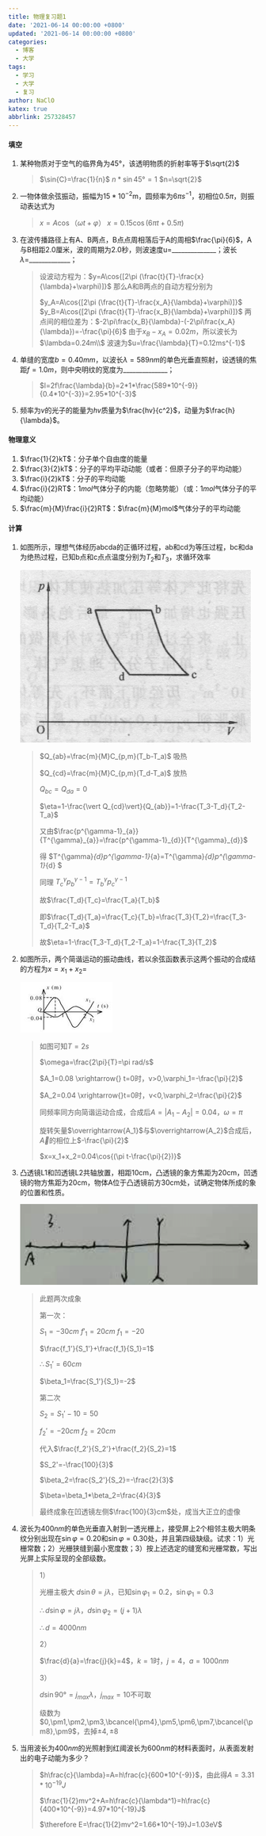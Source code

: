 ```yaml
---
title: 物理复习题1
date: '2021-06-14 00:00:00 +0800'
updated: '2021-06-14 00:00:00 +0800'
categories:
  - 博客
  - 大学
tags:
  - 学习
  - 大学
  - 复习
author: NaClO
katex: true
abbrlink: 257328457
---
```


#### 填空
1. 某种物质对于空气的临界角为45°，该透明物质的折射率等于$\sqrt{2}$
   
   > $\sin{C}=\frac{1}{n}$
   > $n * \sin{45°}=1$
   > $n=\sqrt{2}$
   
2. 一物体做余弦振动，振幅为$15*10^{-2}$m，圆频率为$6\pi s^{-1}$，初相位$0.5\pi$，则振动表达式为
   
   >$x=A\cos{（\omega t+ \varphi ）}$
   >$x=0.15\cos{(6\pi t + 0.5\pi )}$
   
3. 在波传播路径上有A、B两点，B点点周相落后于A的周相$\frac{\pi}{6}$，A与B相距2.0厘米，波的周期为2.0秒，则波速度u=______________；波长$\lambda$=_____________；
   
   > 设波动方程为：$y=A\cos{[2\pi (\frac{t}{T}-\frac{x}{\lambda}+\varphi)]}$
   > 那么A和B两点的自动方程分别为
   >
   > $y_A=A\cos{[2\pi (\frac{t}{T}-\frac{x_A}{\lambda}+\varphi)]}$
   > $y_B=A\cos{[2\pi (\frac{t}{T}-\frac{x_B}{\lambda}+\varphi)]}$
   > 两点间的相位差为：$-2\pi\frac{x_B}{\lambda}-(-2\pi\frac{x_A}{\lambda})=-\frac{\pi}{6}$
   > 由于$x_B-x_A=0.02m$，所以波长为$\lambda=0.24m\\$
   > 波速为$u=\frac{\lambda}{T}=0.12ms^{-1}$
4. 单缝的宽度$b=0.40mm$，以波长$\lambda=589nm$的单色光垂直照射，设透镜的焦距$f=1.0m$，则中央明纹的宽度为______________；

   > $l=2f\frac{\lambda}{b}=2*1*\frac{589*10^{-9}}{0.4*10^{-3}}=2.95*10^{-3}$

5. 频率为$v$的光子的能量为$hv$质量为$\frac{hv}{c^2}$，动量为$\frac{h}{\lambda}$。

#### 物理意义

1. $\frac{1}{2}kT$：分子单个自由度的能量
2. $\frac{3}{2}kT$：分子的平均平动动能（或者：但原子分子的平均动能）
3. $\frac{i}{2}kT$：分子的平均动能
4. $\frac{i}{2}RT$：$1mol$气体分子的内能（忽略势能）（或：$1mol$气体分子的平均动能）
5. $\frac{m}{M}\frac{i}{2}RT$：$\frac{m}{M}mol$气体分子的平均动能

#### 计算

1. 如图所示，理想气体经历abcda的正循环过程，ab和cd为等压过程，bc和da为绝热过程，已知b点和c点点温度分别为$T_2$和$T_3$，求循环效率

   ![image-20210303164512969](物理复习题1/image-20210303164512969.png)

   > $Q_{ab}=\frac{m}{M}C_{p,m}(T_b-T_a)$ 吸热
   >
   > $Q_{cd}=\frac{m}{M}C_{p,m}(T_d-T_a)$ 放热
   >
   > $Q_{bc}=Q_{da}=0$
   >
   > $\eta=1-\frac{\vert Q_{cd}\vert}{Q_{ab}}=1-\frac{T_3-T_d}{T_2-T_a}$
   >
   > 又由$\frac{p^{\gamma-1}_{a}}{T^{\gamma}_{a}}=\frac{p^{\gamma-1}_{d}}{T^{\gamma}_{d}}$
   >
   > 得 $T^{\gamma}_{d}p^{\gamma-1}_{a}=T^{\gamma}_{d}p^{\gamma-1}_{d}  $
   >
   > 同理 $T^{\gamma}_{c}p^{\gamma-1}_{b}=T^{\gamma}_{b}p^{\gamma-1}_{c}$
   >
   > 故$\frac{T_d}{T_c}=\frac{T_a}{T_b}$
   >
   > 即$\frac{T_d}{T_a}=\frac{T_c}{T_b}=\frac{T_3}{T_2}=\frac{T_3-T_d}{T_2-T_a}$
   >
   > 故$\eta=1-\frac{T_3-T_d}{T_2-T_a}=1-\frac{T_3}{T_2}$

2. 如图所示，两个简谐运动的振动曲线，若以余弦函数表示这两个振动的合成结的方程为$x=x_1+x_2=$

   ![2020060808355020405](物理复习题1/2020060808355020405.jpg)

   > 如图可知$T=2s$
   >
   > $\omega=\frac{2\pi}{T}=\pi rad/s$
   >
   > $A_1=0.08 \xrightarrow{} t=0时，v>0,\varphi_1=-\frac{\pi}{2}$
   >
   > $A_2=0.04 \xrightarrow{}t=0时，v<0,\varphi_2=\frac{\pi}{2}$
   >
   > 同频率同方向简谐运动合成，合成后$A=\vert A_1-A_2\vert=0.04$，$\omega=\pi$
   >
   > 旋转矢量$\overrightarrow{A_1}$与$\overrightarrow{A_2}$合成后，$\overrightarrow{A}$的相位上$-\frac{\pi}{2}$
   >
   > $x=x_1+x_2=0.04\cos{(\pi t-\frac{\pi}{2})}$

3. 凸透镜L1和凹透镜L2共轴放置，相距10cm，凸透镜的象方焦距为20cm，凹透镜的物方焦距为20cm，物体A位于凸透镜前方30cm处，试确定物体所成的象的位置和性质。

   ![image-20210303213106595](物理复习题1/image-20210303213106595.png)

   > 此题两次成象
   >
   > 第一次：
   >
   > $S_1=-30cm$ $f'_1=20cm$  $f_1=-20$
   >
   > $\frac{f_1'}{S_1'}+\frac{f_1}{S_1}=1$
   >
   > $\therefore S_1'=60cm$
   >
   > $\beta_1=\frac{S_1'}{S_1}=-2$
   >
   > 第二次
   >
   > $S_2=S_1'-10=50$
   >
   > $f_2'=-20cm$  $f_2=20cm$
   >
   > 代入$\frac{f_2'}{S_2'}+\frac{f_2}{S_2}=1$
   >
   > $S_2'=-\frac{100}{3}$
   >
   > $\beta_2=\frac{S_2'}{S_2}=-\frac{2}{3}$
   >
   > $\beta=\beta_1*\beta_2=\frac{4}{3}$
   >
   > 最终成象在凹透镜左侧$\frac{100}{3}cm$处，成当大正立的虚像

4. 波长为$400nm$的单色光垂直入射到一透光栅上，接受屏上2个相邻主极大明条纹分别出现在$\sin{\varphi}=0.20$和$\sin{\varphi}=0.30$处，并且第四级缺级。试求：1）光栅常数；2）光栅狭缝到最小宽度数；3）按上述选定的缝宽和光栅常数，写出光屏上实际呈现的全部级数。

   >1）
   >
   >光栅主极大 $d\sin{\theta}=j\lambda$，已知$\sin{\varphi_1}=0.2$，$\sin{\varphi_1}=0.3$
   >
   >$\therefore d \sin{\varphi=j\lambda}$，$d \sin{\varphi_2=(j+1)\lambda}$
   >
   >$\therefore d=4000nm$
   >
   >2）
   >
   >$\frac{d}{a}=\frac{j}{k}=4$，$k=1$时，$j=4$，$a=1000nm$
   >
   >3）
   >
   >$d\sin{90°}=j_{max}\lambda$，$j_{max}=10$不可取
   >
   >级数为 $0,\pm1,\pm2,\pm3,\bcancel{\pm4},\pm5,\pm6,\pm7,\bcancel{\pm8},\pm9$，去掉$\pm4,\pm$8

5. 当用波长为$400nm$的光照射到红阈波长为$600nm$的材料表面时，从表面发射出的电子动能为多少？

   >$h\frac{c}{\lambda}=A=h\frac{c}{600*10^{-9}}$，由此得$A=3.31*10^{-19}J$
   >
   >$\frac{1}{2}mv^2+A=h\frac{c}{\lambda^1}=h\frac{c}{400*10^{-9}}=4.97*10^{-19}J$
   >
   >$\therefore E=\frac{1}{2}mv^2=1.66*10^{-19}J=1.03eV$

